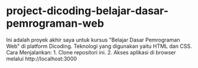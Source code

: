 # project-dicoding-belajar-dasar-pemrograman-web
Ini adalah proyek akhir saya untuk kursus "Belajar Dasar Pemrograman Web" di platform Dicoding. Teknologi yang digunakan yaitu HTML dan CSS.  Cara Menjalankan:  1. Clone repositori ini. 2. Akses aplikasi di browser melalui http://localhost:3000
